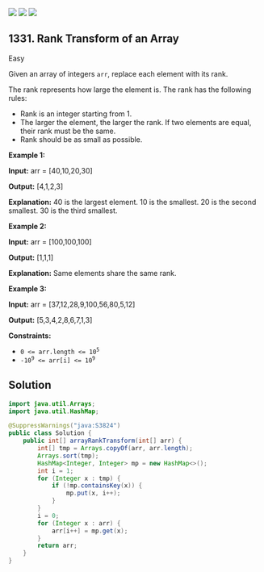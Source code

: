 [![](https://img.shields.io/github/stars/javadev/LeetCode-in-Java?label=Stars&style=flat-square)](https://github.com/javadev/LeetCode-in-Java)
[![](https://img.shields.io/github/forks/javadev/LeetCode-in-Java?label=Fork%20me%20on%20GitHub%20&style=flat-square)](https://github.com/javadev/LeetCode-in-Java/fork)
[![](https://img.shields.io/badge/-LeetCode%20in%20Kotlin-blue?style=flat-square)](https://github.com/javadev/LeetCode-in-Kotlin)

## 1331\. Rank Transform of an Array

Easy

Given an array of integers `arr`, replace each element with its rank.

The rank represents how large the element is. The rank has the following rules:

*   Rank is an integer starting from 1.
*   The larger the element, the larger the rank. If two elements are equal, their rank must be the same.
*   Rank should be as small as possible.

**Example 1:**

**Input:** arr = [40,10,20,30]

**Output:** [4,1,2,3]

**Explanation:** 40 is the largest element. 10 is the smallest. 20 is the second smallest. 30 is the third smallest.

**Example 2:**

**Input:** arr = [100,100,100]

**Output:** [1,1,1]

**Explanation:** Same elements share the same rank.

**Example 3:**

**Input:** arr = [37,12,28,9,100,56,80,5,12]

**Output:** [5,3,4,2,8,6,7,1,3]

**Constraints:**

*   <code>0 <= arr.length <= 10<sup>5</sup></code>
*   <code>-10<sup>9</sup> <= arr[i] <= 10<sup>9</sup></code>

## Solution

```java
import java.util.Arrays;
import java.util.HashMap;

@SuppressWarnings("java:S3824")
public class Solution {
    public int[] arrayRankTransform(int[] arr) {
        int[] tmp = Arrays.copyOf(arr, arr.length);
        Arrays.sort(tmp);
        HashMap<Integer, Integer> mp = new HashMap<>();
        int i = 1;
        for (Integer x : tmp) {
            if (!mp.containsKey(x)) {
                mp.put(x, i++);
            }
        }
        i = 0;
        for (Integer x : arr) {
            arr[i++] = mp.get(x);
        }
        return arr;
    }
}
```